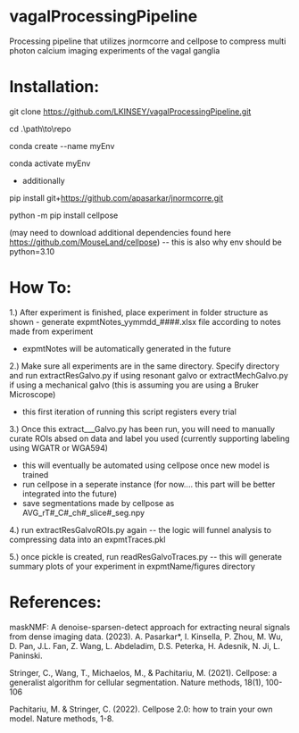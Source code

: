 # vagalProcessingPipeline
Processing pipeline that utilizes jnormcorre and cellpose to compress multi photon calcium imaging experiments of the vagal ganglia

# Installation:

git clone https://github.com/LKINSEY/vagalProcessingPipeline.git

cd .\path\to\repo

conda create --name myEnv

conda activate myEnv

- additionally

pip install git+https://github.com/apasarkar/jnormcorre.git

python -m pip install cellpose

(may need to download additional dependencies found here https://github.com/MouseLand/cellpose) -- this is also why env should be python=3.10



# How To:

1.) After experiment is finished, place experiment in folder structure as shown - generate expmtNotes_yymmdd_####.xlsx file according to notes made from experiment
- expmtNotes will be automatically generated in the future

2.) Make sure all experiments are in the same directory. Specify directory and run extractResGalvo.py if using resonant galvo or extractMechGalvo.py if using a mechanical galvo (this is assuming you are using a Bruker Microscope)
- this first iteration of running this script registers every trial

3.) Once this extract___Galvo.py has been run, you will need to manually curate ROIs absed on data and label you used (currently supporting labeling using WGATR or WGA594)
- this will eventually be automated using cellpose once new model is trained
- run cellpose in a seperate instance (for now.... this part will be better integrated into the future)
- save segmentations made by cellpose as AVG_rT#_C#_ch#_slice#_seg.npy

4.) run extractResGalvoROIs.py again -- the logic will funnel analysis to compressing data into an expmtTraces.pkl

5.) once pickle is created, run readResGalvoTraces.py -- this will generate summary plots of your experiment in expmtName/figures directory


# References:

maskNMF: A denoise-sparsen-detect approach for extracting neural signals from dense imaging data. (2023). A. Pasarkar*, I. Kinsella, P. Zhou, M. Wu, D. Pan, J.L. Fan, Z. Wang, L. Abdeladim, D.S. Peterka, H. Adesnik, N. Ji, L. Paninski.

Stringer, C., Wang, T., Michaelos, M., & Pachitariu, M. (2021). Cellpose: a generalist algorithm for cellular segmentation. Nature methods, 18(1), 100-106

Pachitariu, M. & Stringer, C. (2022). Cellpose 2.0: how to train your own model. Nature methods, 1-8.



